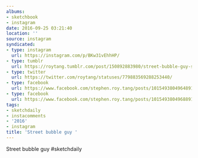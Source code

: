 ```yaml
---
albums:
- sketchbook
- instagram
date: 2016-09-25 03:21:40
location: ''
source: instagram
syndicated:
- type: instagram
  url: https://instagram.com/p/BKw31vEhhHP/
- type: tumblr
  url: https://roytang.tumblr.com/post/150892883980/street-bubble-guy-sketchdaily
- type: twitter
  url: https://twitter.com/roytang/statuses/779883569288253440/
- type: facebook
  url: https://www.facebook.com/stephen.roy.tang/posts/10154938049648912:0
- type: facebook
  url: https://www.facebook.com/stephen.roy.tang/posts/10154938049688912
tags:
- sketchdaily
- instacomments
- '2016'
- instagram
title: 'Street bubble guy '
---
```


Street bubble guy #sketchdaily